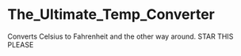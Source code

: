 # The_Ultimate_Temp_Converter
Converts Celsius to Fahrenheit and the other way around.
STAR THIS PLEASE
